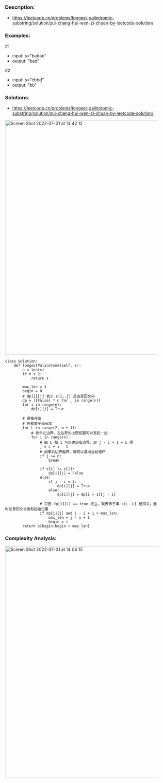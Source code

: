 ### Description:
- https://leetcode.cn/problems/longest-palindromic-substring/solution/zui-chang-hui-wen-zi-chuan-by-leetcode-solution/

### Examples:
#1
- input: s="babad"
- output: "bab"

#2
- input: s="cbbd"
- output: "bb"

### Solutions:
- https://leetcode.cn/problems/longest-palindromic-substring/solution/zui-chang-hui-wen-zi-chuan-by-leetcode-solution/

<img width="772" alt="Screen Shot 2022-07-01 at 13 42 12" src="https://user-images.githubusercontent.com/49216429/176944674-24390c51-b834-498d-bbe8-68c791ee406e.png">

```
class Solution:
    def longestPalindrome(self, s):
        n = len(s)
        if n < 2:
            return s
        
        max_len = 1
        begin = 0
        # dp[i][j] 表示 s[i..j] 是否是回文串
        dp = [[False] * n for _ in range(n)]
        for i in range(n):
            dp[i][i] = True
        
        # 递推开始
        # 先枚举子串长度
        for L in range(2, n + 1):
            # 枚举左边界，左边界的上限设置可以宽松一些
            for i in range(n):
                # 由 L 和 i 可以确定右边界，即 j - i + 1 = L 得 
                j = L + i - 1
                # 如果右边界越界，就可以退出当前循环
                if j >= n:
                    break
                    
                if s[i] != s[j]:
                    dp[i][j] = False 
                else:
                    if j - i < 3:
                        dp[i][j] = True
                    else:
                        dp[i][j] = dp[i + 1][j - 1]
                
                # 只要 dp[i][L] == true 成立，就表示子串 s[i..L] 是回文，此时记录回文长度和起始位置
                if dp[i][j] and j - i + 1 > max_len:
                    max_len = j - i + 1
                    begin = i
        return s[begin:begin + max_len]
```

### Complexity Analysis:
<img width="762" alt="Screen Shot 2022-07-01 at 14 06 15" src="https://user-images.githubusercontent.com/49216429/176947613-2f18fdf7-38a0-45aa-bda6-048f86ebb96d.png">

